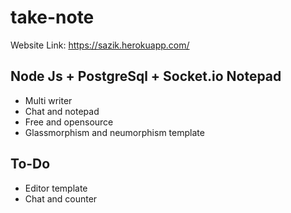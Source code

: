 # take-note
Website Link: https://sazik.herokuapp.com/


## Node Js + PostgreSql + Socket.io Notepad
- Multi writer
- Chat and notepad
- Free and opensource
- Glassmorphism and neumorphism template

## To-Do
- Editor template
- Chat and counter

